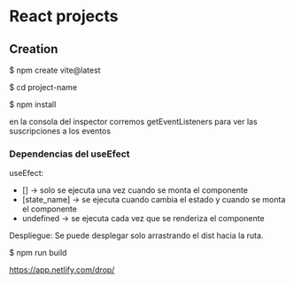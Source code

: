 # React projects

## Creation

$ npm create vite@latest

$ cd project-name

$ npm install

en la consola del inspector corremos getEventListeners para ver las suscripciones a los eventos

### Dependencias del useEfect

useEfect:

- [] -> solo se ejecuta una vez cuando se monta el componente
- [state_name] -> se ejecuta cuando cambia el estado y cuando se monta el componente
- undefined -> se ejecuta cada vez que se renderiza el componente

Despliegue:
Se puede desplegar solo arrastrando el dist hacia la ruta.

$ npm run build

https://app.netlify.com/drop/
